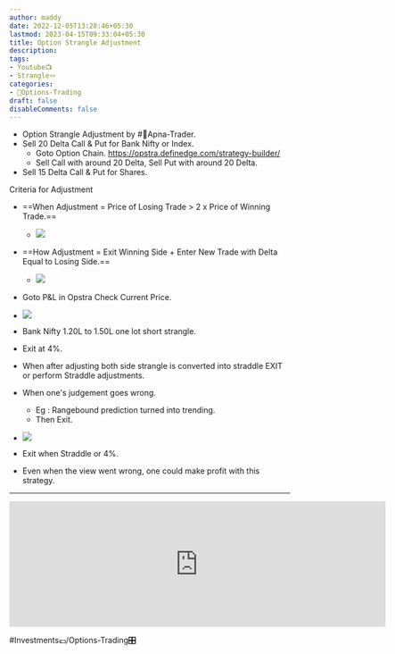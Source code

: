 ```yaml
---
author: maddy
date: 2022-12-05T13:28:46+05:30
lastmod: 2023-04-15T09:33:04+05:30
title: Option Strangle Adjustment
description: 
tags:
- Youtube📺
- Strangle🪢
categories: 
- 🤹Options-Trading
draft: false
disableComments: false
---
```

- Option Strangle Adjustment by #🧔Apna-Trader.
- Sell 20 Delta Call & Put for Bank Nifty or Index.
	- Goto Option Chain. https://opstra.definedge.com/strategy-builder/
	- Sell Call with around 20 Delta, Sell Put with around 20 Delta.
- Sell 15 Delta Call & Put for Shares.

Criteria for Adjustment
- ==When Adjustment  = Price of Losing Trade > 2 x Price of Winning Trade.==
	- ![](https://i.imgur.com/5yft4K5m.png)
- ==How Adjustment  = Exit Winning Side + Enter New Trade with Delta Equal to Losing Side.==
	- ![](https://i.imgur.com/dR1hG4Sm.png)
- Goto P&L in Opstra Check Current Price.
- ![](https://i.imgur.com/wDsPR3f.png)

- Bank Nifty 1.20L to 1.50L one lot short strangle.
- Exit at 4%.
- When after adjusting both side strangle is converted into straddle EXIT or perform Straddle adjustments.
- When one's judgement goes wrong.
	- Eg : Rangebound prediction turned into trending.
	- Then Exit.
- ![](https://i.imgur.com/Jv2rc7h.png)
- Exit when Straddle or 4%.
- Even when the view went wrong, one could make profit with this strategy.

---

<p style="text-align:center"> <iframe width="675" height="225" src="https://www.youtube.com/embed/ozc6IT14E8E?disablekb=0&enablejsapi=1&modestbranding=1&start=200" title="YouTube video player" frameborder="0" color="white" allow="accelerometer; autoplay; clipboard-write; encrypted-media; gyroscope; picture-in-picture" allowfullscreen></iframe> </p>
#Investments💷/Options-Trading🎛️